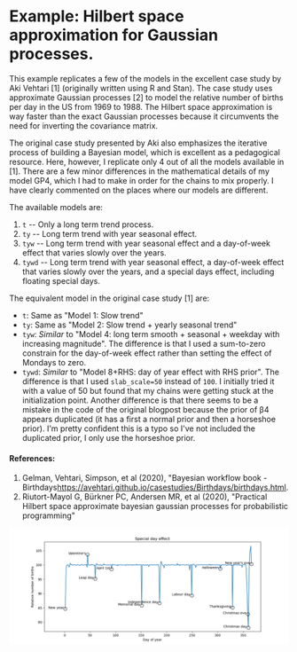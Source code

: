 Example: Hilbert space approximation for Gaussian processes.
============================================================

This example replicates a few of the models in the excellent case
study by Aki Vehtari [1] (originally written using R and Stan).
The case study uses approximate Gaussian processes [2] to model the
relative number of births per day in the US from 1969 to 1988.
The Hilbert space approximation is way faster than the exact Gaussian
processes because it circumvents the need for inverting the
covariance matrix.

The original case study presented by Aki also emphasizes the iterative
process of building a Bayesian model, which is excellent as a pedagogical
resource. Here, however, I replicate only 4 out of all the models available in [1].
There are a few minor differences in the mathematical details of my model GP4,
which I had to make in order for the chains to mix properly. I have clearly
commented on the places where our models are different.

The available models are:
1. `t` -- Only a long term trend process.
2. `ty` -- Long term trend with year seasonal effect.
3. `tyw` -- Long term trend with year seasonal effect and a day-of-week effect that varies slowly over the years.
4. `tywd` -- Long term trend with year seasonal effect, a day-of-week effect that varies slowly over the years, and a special days effect, including floating special days.

The equivalent model in the original case study [1] are:
* `t`: Same as "Model 1: Slow trend"
* `ty`: Same as "Model 2: Slow trend + yearly seasonal trend"
* `tyw`: _Similar_ to "Model 4: long term smooth + seasonal + weekday with increasing magnitude". The difference is that I used a sum-to-zero constrain for the day-of-week effect rather than setting the effect of Mondays to zero.
* `tywd`: _Similar_ to "Model 8+RHS: day of year effect with RHS prior". The difference is that I used `slab_scale=50` instead of `100`. I initially tried it with a value of 50 but found that my chains were getting stuck at the initialization point. Another difference is that there seems to be a mistake in the code of the original blogpost because the prior of β4 appears duplicated (it has a first a normal prior and then a horseshoe prior). I'm pretty confident this is a typo so I've not included the duplicated prior, I only use the horseshoe prior.

#### References:
1. Gelman, Vehtari, Simpson, et al (2020), "Bayesian workflow book - Birthdays<https://avehtari.github.io/casestudies/Birthdays/birthdays.html>.
2. Riutort-Mayol G, Bürkner PC, Andersen MR, et al (2020), "Practical Hilbert space approximate bayesian gaussian processes for probabilistic programming"

![Special days effect](hsgp.png)